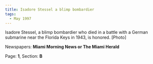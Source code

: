 ```yaml
---  
title: Isadore Stessel a blimp bombardier  
tags:  
  - May 1997  
---  
```

  
Isadore Stessel, a blimp bombardier who died in a battle with a German submarine near the Florida Keys in 1943, is honored. [Photo]  
  
Newspapers: **Miami Morning News or The Miami Herald**  
  
Page: **1**, Section: **B** 
